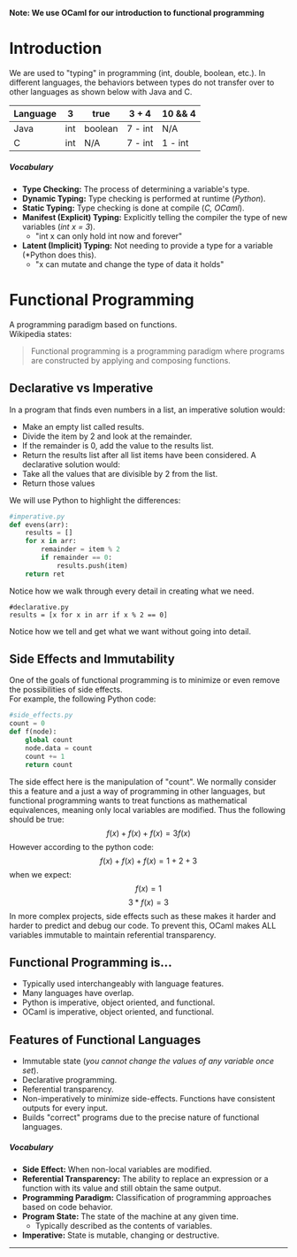 **Note: We use OCaml for our introduction to functional programming**
# Introduction
We are used to "typing" in programming (int, double, boolean, etc.). 
In different languages, the behaviors between types do not transfer over to other languages as shown below with Java and C.

| Language | 3 | true | 3 + 4 | 10 && 4 |
| --- | --- | --- | --- | --- |
| Java | int | boolean | 7 - int | N/A |
| C | int | N/A | 7 - int | 1 - int |

##### Vocabulary
- **Type Checking:** The process of determining a variable's type. 
- **Dynamic Typing:** Type checking is performed at runtime (*Python*). 
- **Static Typing:** Type checking is done at compile (*C, OCaml*). 
- **Manifest (Explicit) Typing:** Explicitly telling the compiler the type of new variables (*int x = 3*).
	- "int x can only hold int now and forever"
- **Latent (Implicit) Typing:** Not needing to provide a type for a variable (*Python does this). 
	- "x can mutate and change the type of data it holds"
# Functional Programming
A programming paradigm based on functions. <br> Wikipedia states:
>Functional programming is a programming paradigm where programs are constructed by applying and composing functions.
## Declarative vs Imperative
In a program that finds even numbers in a list, an imperative solution would:
- Make an empty list called results.
- Divide the item by 2 and look at the remainder.
- If the remainder is 0, add the value to the results list.
- Return the results list after all list items have been considered.
A declarative solution would:
- Take all the values that are divisible by 2 from the list.
- Return those values

We will use Python to highlight the differences:
```python
#imperative.py
def evens(arr):
	results = []
	for x in arr:
		remainder = item % 2
		if remainder == 0:
			results.push(item)
	return ret
```
Notice how we walk through every detail in creating what we need.
```
#declarative.py
results = [x for x in arr if x % 2 == 0]
```
Notice how we tell and get what we want without going into detail.
## Side Effects and Immutability
One of the goals of functional programming is to minimize or even remove the possibilities of side effects. <br>
For example, the following Python code:
```python
#side_effects.py
count = 0
def f(node):
	global count
	node.data = count
	count += 1
	return count
```
The side effect here is the manipulation of "count". We normally consider this a feature and a just a way of programming in other languages, but functional programming wants to treat functions as mathematical equivalences, meaning only local variables are modified. Thus the following should be true:
$$f(x) + f(x) + f(x) = 3f(x)$$
However according to the python code:
$$f(x) + f(x) + f(x) = 1 + 2 + 3$$
when we expect: 
$$f(x) = 1$$
$$3*f(x) = 3$$
In more complex projects, side effects such as these makes it harder and harder to predict and debug our code. To prevent this, OCaml makes ALL variables immutable to maintain referential transparency.

## Functional Programming is...
- Typically used interchangeably with language features.
- Many languages have overlap.
- Python is imperative, object oriented, and functional.
- OCaml is imperative, object oriented, and functional.
## Features of Functional Languages
- Immutable state (*you cannot change the values of any variable once set*).
- Declarative programming.
- Referential transparency.
- Non-imperatively to minimize side-effects. Functions have consistent outputs for every input.
- Builds "correct" programs due to the precise nature of functional languages.
##### Vocabulary
- **Side Effect:** When non-local variables are modified.
- **Referential Transparency:** The ability to replace an expression or a function with its value and still obtain the same output.
- **Programming Paradigm:** Classification of programming approaches based on code behavior.
- **Program State:** The state of the machine at any given time.
	- Typically described as the contents of variables.
- **Imperative:** State is mutable, changing or destructive.
---

